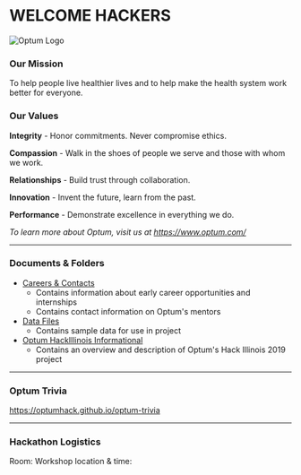 # WELCOME HACKERS

![Optum Logo](https://github.com/optumhack/HackIllinois2019/blob/master/Assets/optum_logo.png "Optum")

### Our Mission

To help people live healthier lives and to help make the health system work better for everyone.

### Our Values

**Integrity** - Honor commitments. Never compromise ethics.

**Compassion** - Walk in the shoes of people we serve and those with whom we work.

**Relationships** - Build trust through collaboration.

**Innovation** - Invent the future, learn from the past.

**Performance** - Demonstrate excellence in everything we do.

_To learn more about Optum, visit us at <https://www.optum.com/>_

---

### Documents & Folders

- [Careers & Contacts](https://github.com/optumhack/HackIllinois2019/tree/master/Careers%20%26%20Contacts)
  - Contains information about early career opportunities and internships
  - Contains contact information on Optum's mentors
- [Data Files](https://github.com/optumhack/HackIllinois2019/tree/master/Data%20Files)
  - Contains sample data for use in project
- [Optum HackIllinois Informational](https://github.com/optumhack/HackIllinois2019/blob/master/Optum%20HackIllinois%20Informational.pdf)
  - Contains an overview and description of Optum's Hack Illinois 2019 project

---

### Optum Trivia

<https://optumhack.github.io/optum-trivia>

---

### Hackathon Logistics

Room:
Workshop location & time:
